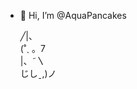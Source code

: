 - 👋 Hi, I’m @AquaPancakes
                
                  
                  
  ╱|、                        
(˚ˎ 。7                  
 |、˜〵                          
じしˍ,)ノ              
